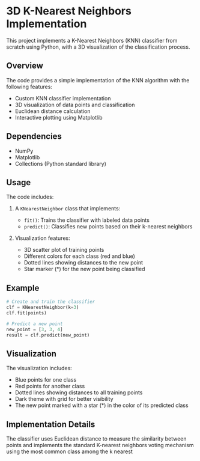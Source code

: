 # 3D K-Nearest Neighbors Implementation

This project implements a K-Nearest Neighbors (KNN) classifier from scratch using Python, with a 3D visualization of the classification process.

## Overview

The code provides a simple implementation of the KNN algorithm with the following features:
- Custom KNN classifier implementation
- 3D visualization of data points and classification
- Euclidean distance calculation
- Interactive plotting using Matplotlib

## Dependencies

- NumPy
- Matplotlib
- Collections (Python standard library)

## Usage

The code includes:
1. A `KNearestNeighbor` class that implements:
   - `fit()`: Trains the classifier with labeled data points
   - `predict()`: Classifies new points based on their k-nearest neighbors

2. Visualization features:
   - 3D scatter plot of training points
   - Different colors for each class (red and blue)
   - Dotted lines showing distances to the new point
   - Star marker (*) for the new point being classified

## Example

```python
# Create and train the classifier
clf = KNearestNeighbor(k=3)
clf.fit(points)

# Predict a new point
new_point = [3, 3, 4]
result = clf.predict(new_point)
```

## Visualization

The visualization includes:
- Blue points for one class
- Red points for another class
- Dotted lines showing distances to all training points
- Dark theme with grid for better visibility
- The new point marked with a star (*) in the color of its predicted class

## Implementation Details

The classifier uses Euclidean distance to measure the similarity between points and implements the standard K-nearest neighbors voting mechanism using the most common class among the k nearest
